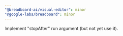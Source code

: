 ```yaml
---
"@breadboard-ai/visual-editor": minor
"@google-labs/breadboard": minor
---
```


Implement "stopAfter" run argument (but not yet use it).
